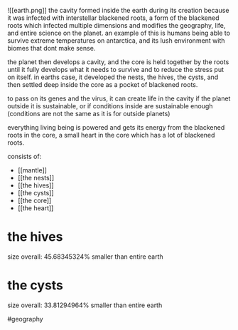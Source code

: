 
![[earth.png]]
the cavity formed inside the earth during its creation because it was infected with interstellar blackened roots, a form of the blackened roots which infected multiple dimensions and modifies the geography, life, and entire science on the planet. an example of this is humans being able to survive extreme temperatures on antarctica, and its lush environment with biomes that dont make sense.

the planet then develops a cavity, and the core is held together by the roots until it fully develops what it needs to survive and to reduce the stress put on itself. in earths case, it developed the nests, the hives, the cysts, and then settled deep inside the core as a pocket of blackened roots.

to pass on its genes and the virus, it can create life in the cavity if the planet outside it is sustainable, or if conditions inside are sustainable enough (conditions are not the same as it is for outside planets)

everything living being is powered and gets its energy from the blackened roots in the core, a small heart in the core which has a lot of blackened roots. 

consists of:
- [[mantle]]
- [[the nests]]
- [[the hives]]
- [[the cysts]]
- [[the core]]
- [[the heart]]

# the hives
size overall: 45.68345324% smaller than entire earth


# the cysts
size overall: 33.81294964% smaller than entire earth

#geography 
